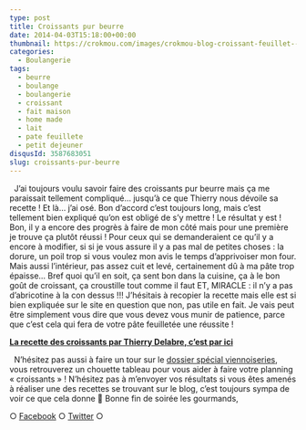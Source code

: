 ```yaml
---
type: post
title: Croissants pur beurre
date: 2014-04-03T15:18:00+00:00
thumbnail: https://crokmou.com/images/crokmou-blog-croissant-feuillet---1.jpg
categories: 
  - Boulangerie
tags: 
  - beurre
  - boulange
  - boulangerie
  - croissant
  - fait maison
  - home made
  - lait
  - pate feuillete
  - petit dejeuner
disqusId: 3587683051
slug: croissants-pur-beurre
---
```


  J’ai toujours voulu savoir faire des croissants pur beurre mais ça me paraissait tellement compliqué… jusqu’à ce que Thierry nous dévoile sa recette ! Et là… j’ai osé. Bon d’accord c’est toujours long, mais c’est tellement bien expliqué qu’on est obligé de s’y mettre ! Le résultat y est ! Bon, il y a encore des progrès à faire de mon côté mais pour une première je trouve ça plutôt réussi ! Pour ceux qui se demanderaient ce qu’il y a encore à modifier, si si je vous assure il y a pas mal de petites choses : la dorure, un poil trop si vous voulez mon avis le temps d’apprivoiser mon four. Mais aussi l’intérieur, pas assez cuit et levé, certainement dû à ma pâte trop épaisse… Bref quoi qu’il en soit, ça sent bon dans la cuisine, ça à le bon goût de croissant, ça croustille tout comme il faut ET, MIRACLE : il n’y a pas d’abricotine à la con dessus !!! J’hésitais à recopier la recette mais elle est si bien expliquée sur le site en question que non, pas utile en fait. Je vais peut être simplement vous dire que vous devez vous munir de patience, parce que c’est cela qui fera de votre pâte feuilletée une réussite !  

**[La recette des croissants par Thierry Delabre, c’est par ici](http://www.enviedebienmanger.fr/fiche-recette/recette-croissants-au-beurre)**

  N’hésitez pas aussi à faire un tour sur le [dossier spécial viennoiseries](http://www.enviedebienmanger.fr/en-cuisine/viennoiseries-maison), vous retrouverez un chouette tableau pour vous aider à faire votre planning « croissants » ! N’hésitez pas à m’envoyer vos résultats si vous êtes amenés à réaliser une des recettes se trouvant sur le blog, c’est toujours sympa de voir ce que cela donne 🙂 Bonne fin de soirée les gourmands,  

○ [Facebook](https://www.facebook.com/crokmou.blog) ○ [Twitter](https://twitter.com/Crokmou) ○
